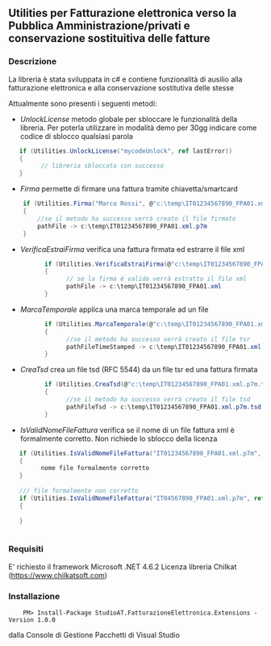 ﻿## Utilities per Fatturazione elettronica verso la Pubblica Amministrazione/privati e conservazione sostituitiva delle fatture

### Descrizione
La libreria è stata sviluppata in c# e contiene funzionalità di ausilio alla fatturazione elettronica e alla conservazione sostitutiva delle stesse

Attualmente sono presenti i seguenti metodi:

- *UnlockLicense* metodo globale per sbloccare le funzionalità della libreria. Per poterla utilizzare in modalità demo per 30gg indicare come codice di sblocco qualsiasi parola
```csharp
   if (Utilities.UnlockLicense("mycodeUnlock", ref lastError))
   {
         // libreria sbloccata con successo
   }
```

- *Firma* permette di firmare una fattura tramite chiavetta/smartcard
```csharp
    if (Utilities.Firma("Marco Rossi", @"c:\temp\IT01234567890_FPA01.xml", ref lastError, "12345(pin opzionale)"))
    {
        //se il metodo ha successo verrà creato il file firmato   
        pathFile -> c:\temp\IT01234567890_FPA01.xml.p7m
    }
```

- *VerificaEstraiFirma* verifica una fattura firmata ed estrarre il file xml
```csharp
          if (Utilities.VerificaEstraiFirma(@"c:\temp\IT01234567890_FPA01.xml.p7m", out pathFile, ref lastError))
          {
                // se la firma è valida verrà estratto il file xml
                pathFile -> c:\temp\IT01234567890_FPA01.xml
          }
```

- *MarcaTemporale* applica una marca temporale ad un file

```csharp
          if (Utilities.MarcaTemporale(@"c:\temp\IT01234567890_FPA01.xml.p7m", "https://freetsa.org/tsr", out pathFileTimeStamped, ref lastError, "myUser (optional)", "myPassword (optional)"))
          {
                //se il metodo ha successo verrà creato il file tsr
                pathFileTimeStamped -> c:\temp\IT01234567890_FPA01.xml.p7m.tsr
          }
```

- *CreaTsd* crea un file tsd (RFC 5544) da un file tsr ed una fattura firmata
```csharp
          if (Utilities.CreaTsd(@"c:\temp\IT01234567890_FPA01.xml.p7m.tsr", @"c:\temp\IT01234567890_FPA01.xml.p7m", out pathFileTsd, ref lastError)
          {
                //se il metodo ha successo verrà creato il file tsd
                pathFileTsd -> c:\temp\IT01234567890_FPA01.xml.p7m.tsd
          }
```

- *IsValidNomeFileFattura* verifica se il nome di un file fattura xml è formalmente corretto. Non richiede lo sblocco della licenza

```csharp
   if (Utilities.IsValidNomeFileFattura("IT01234567890_FPA01.xml.p7m", ref lastError))
   {
         nome file formalmente corretto
   }
   
   /// file formalmente non corretto
   if (Utilities.IsValidNomeFileFattura("IT04567890_FPA01.xml.p7m", ref lastError))
   {
         
   }
   
```

### Requisiti

E' richiesto il framework Microsoft .NET 4.6.2
Licenza libreria Chilkat (https://www.chilkatsoft.com) 

### Installazione
```
	PM> Install-Package StudioAT.FatturazioneElettronica.Extensions -Version 1.0.0
```
dalla Console di Gestione Pacchetti di Visual Studio

